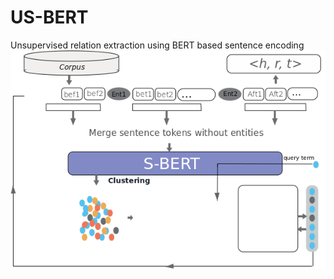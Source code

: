 # US-BERT
Unsupervised relation extraction using BERT based sentence encoding
![](Evaluation/Eval_APW/data/system2.png)
